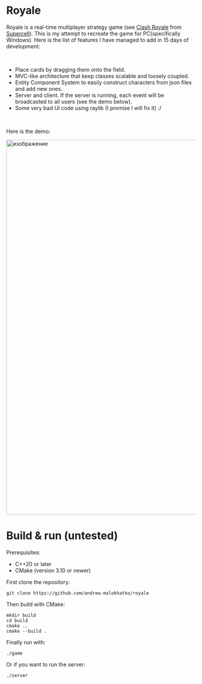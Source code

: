 # Royale
Royale is a real-time multiplayer strategy game (see [Clash Royale](https://supercell.com/en/games/clashroyale/) from [Supercell](https://supercell.com/)). This is my attempt to recreate the game for PC(specifically Windows). Here is the list of features I have managed to add in 15  days of development:

</br>

- Place cards by dragging them onto the field.
- MVC-like architecture that keep classes scalable and loosely coupled.
- Entity Component System to easily construct characters from json files and add new ones.
- Server and client. If the server is running, each event will be broadcasted to all users (see the demo below).
- Some very bad UI code using raylib (I promise I will fix it) :/

</br>

Here is the demo:

<img width="1907" height="997" alt="изображение" src="https://github.com/user-attachments/assets/75fe6d82-cbd7-47fc-b553-737270dc1bdb" />

</br>

# Build & run (untested)
Prerequisites:
- C++20 or later
- CMake (version 3.10 or newer)

First clone the repository:
```
git clone https://github.com/andrew-malokhatko/royale
```

Then build with CMake:
```
mkdir build
cd build
cmake ..
cmake --build .
```

Finally run with:
```
./game
```

Or if you want to run the server:
```
./server
```


